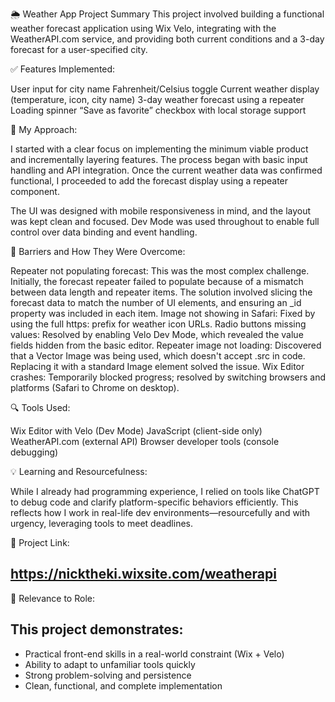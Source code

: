 🌦️ Weather App Project Summary
This project involved building a functional weather forecast application using Wix Velo, integrating with the WeatherAPI.com service, and providing both current conditions and a 3-day forecast for a user-specified city.

✅ Features Implemented:

User input for city name
Fahrenheit/Celsius toggle
Current weather display (temperature, icon, city name)
3-day weather forecast using a repeater
Loading spinner
“Save as favorite” checkbox with local storage support

🧠 My Approach:

I started with a clear focus on implementing the minimum viable product and incrementally layering features. The process began with basic input handling and API integration. Once the current weather data was confirmed functional, I proceeded to add the forecast display using a repeater component.

The UI was designed with mobile responsiveness in mind, and the layout was kept clean and focused. Dev Mode was used throughout to enable full control over data binding and event handling.

🔧 Barriers and How They Were Overcome:

Repeater not populating forecast: This was the most complex challenge. Initially, the forecast repeater failed to populate because of a mismatch between data length and repeater items. The solution involved slicing the forecast data to match the number of UI elements, and ensuring an _id property was included in each item.
Image not showing in Safari: Fixed by using the full https: prefix for weather icon URLs.
Radio buttons missing values: Resolved by enabling Velo Dev Mode, which revealed the value fields hidden from the basic editor.
Repeater image not loading: Discovered that a Vector Image was being used, which doesn't accept .src in code. Replacing it with a standard Image element solved the issue.
Wix Editor crashes: Temporarily blocked progress; resolved by switching browsers and platforms (Safari to Chrome on desktop).

🔍 Tools Used:

Wix Editor with Velo (Dev Mode)
JavaScript (client-side only)
WeatherAPI.com (external API)
Browser developer tools (console debugging)

💡 Learning and Resourcefulness:

While I already had programming experience, I relied on tools like ChatGPT to debug code and clarify platform-specific behaviors efficiently. This reflects how I work in real-life dev environments—resourcefully and with urgency, leveraging tools to meet deadlines.

📎 Project Link:

## https://nicktheki.wixsite.com/weatherapi

💼 Relevance to Role:

## This project demonstrates:

- Practical front-end skills in a real-world constraint (Wix + Velo)
- Ability to adapt to unfamiliar tools quickly
- Strong problem-solving and persistence
- Clean, functional, and complete implementation
